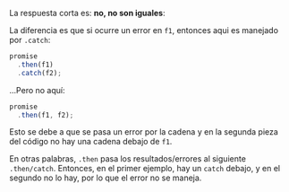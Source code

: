 La respuesta corta es: **no, no son iguales**:

La diferencia es que si ocurre un error en `f1`, entonces aqui es manejado por `.catch`:

```js run
promise
  .then(f1)
  .catch(f2);
```

...Pero no aquí:

```js run
promise
  .then(f1, f2);
```

Esto se debe a que se pasa un error por la cadena y en la segunda pieza del código no hay una cadena debajo de `f1`.

En otras palabras, `.then` pasa los resultados/errores al siguiente `.then/catch`. Entonces, en el primer ejemplo, hay un `catch` debajo, y en el segundo no lo hay, por lo que el error no se maneja.
